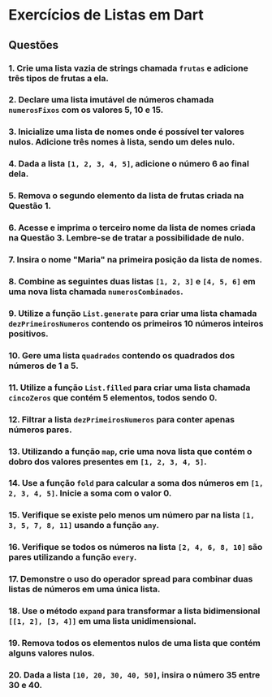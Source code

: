 
# Exercícios de Listas em Dart

## Questões

### 1. Crie uma lista vazia de strings chamada `frutas` e adicione três tipos de frutas a ela.

### 2. Declare uma lista imutável de números chamada `numerosFixos` com os valores 5, 10 e 15.

### 3. Inicialize uma lista de nomes onde é possível ter valores nulos. Adicione três nomes à lista, sendo um deles nulo.

### 4. Dada a lista `[1, 2, 3, 4, 5]`, adicione o número 6 ao final dela.

### 5. Remova o segundo elemento da lista de frutas criada na Questão 1.

### 6. Acesse e imprima o terceiro nome da lista de nomes criada na Questão 3. Lembre-se de tratar a possibilidade de nulo.

### 7. Insira o nome "Maria" na primeira posição da lista de nomes.

### 8. Combine as seguintes duas listas `[1, 2, 3]` e `[4, 5, 6]` em uma nova lista chamada `numerosCombinados`.

### 9. Utilize a função `List.generate` para criar uma lista chamada `dezPrimeirosNumeros` contendo os primeiros 10 números inteiros positivos.

### 10. Gere uma lista `quadrados` contendo os quadrados dos números de 1 a 5.

### 11. Utilize a função `List.filled` para criar uma lista chamada `cincoZeros` que contém 5 elementos, todos sendo 0.

### 12. Filtrar a lista `dezPrimeirosNumeros` para conter apenas números pares.

### 13. Utilizando a função `map`, crie uma nova lista que contém o dobro dos valores presentes em `[1, 2, 3, 4, 5]`.

### 14. Use a função `fold` para calcular a soma dos números em `[1, 2, 3, 4, 5]`. Inicie a soma com o valor 0.

### 15. Verifique se existe pelo menos um número par na lista `[1, 3, 5, 7, 8, 11]` usando a função `any`.

### 16. Verifique se todos os números na lista `[2, 4, 6, 8, 10]` são pares utilizando a função `every`.

### 17. Demonstre o uso do operador spread para combinar duas listas de números em uma única lista.

### 18. Use o método `expand` para transformar a lista bidimensional `[[1, 2], [3, 4]]` em uma lista unidimensional.

### 19. Remova todos os elementos nulos de uma lista que contém alguns valores nulos.

### 20. Dada a lista `[10, 20, 30, 40, 50]`, insira o número 35 entre 30 e 40.

